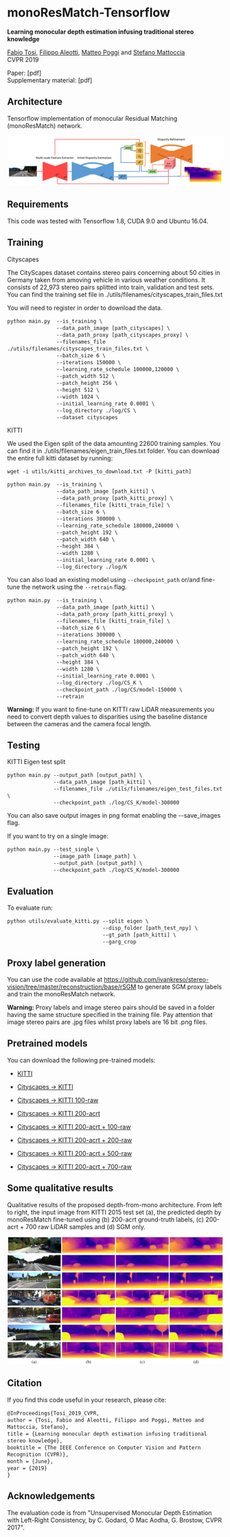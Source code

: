 # monoResMatch-Tensorflow
**Learning monocular depth estimation infusing traditional stereo knowledge**

[Fabio Tosi](https://vision.disi.unibo.it/~ftosi/), [Filippo Aleotti](https://vision.disi.unibo.it/~faleotti/), [Matteo Poggi](https://vision.disi.unibo.it/~mpoggi/) and [Stefano Mattoccia](https://vision.disi.unibo.it/~smatt/Site/Home.html)   
CVPR 2019


Paper: [pdf]   
Supplementary material: [pdf]

## Architecture
Tensorflow implementation of monocular Residual Matching (monoResMatch) network.

![Alt text](./images/architecture.png?raw=true "architecture")


## Requirements
This code was tested with Tensorflow 1.8, CUDA 9.0 and Ubuntu 16.04. 


## Training

Cityscapes

The CityScapes dataset contains stereo pairs concerning about 50 cities in Germany taken from amoving vehicle in various weather conditions. It consists
of 22,973 stereo pairs splitted into train, validation and test sets. You can find the training set file in ./utils/filenames/cityscapes_train_files.txt 

You will need to register in order to download the data. 

```shell
python main.py  --is_training \
                --data_path_image [path_cityscapes] \
                --data_path_proxy [path_cityscapes_proxy] \
                --filenames_file ./utils/filenames/cityscapes_train_files.txt \
                --batch_size 6 \
                --iterations 150000 \
                --learning_rate_schedule 100000,120000 \
                --patch_width 512 \
                --patch_height 256 \ 
                --height 512 \ 
                --width 1024 \ 
                --initial_learning_rate 0.0001 \ 
                --log_directory ./log/CS \ 
                --dataset cityscapes
```


KITTI

We used the Eigen split of the data amounting 22600 training samples. You can find it in ./utils/filenames/eigen_train_files.txt folder.
You can download the entire full kitti dataset by running:
```shell
wget -i utils/kitti_archives_to_download.txt -P [kitti_path]
```

```shell
python main.py  --is_training \
                --data_path_image [path_kitti] \ 
                --data_path_proxy [path_kitti_proxy] \
                --filenames_file [kitti_train_file] \
                --batch_size 6 \ 
                --iterations 300000 \
                --learning_rate_schedule 180000,240000 \
                --patch_height 192 \ 
                --patch_width 640 \ 
                --height 384 \ 
                --width 1280 \ 
                --initial_learning_rate 0.0001 \ 
                --log_directory ./log/K 
```

You can also load an existing model using ``` --checkpoint_path ``` or/and fine-tune the network using the ``` --retrain ``` flag.

```shell
python main.py  --is_training \
                --data_path_image [path_kitti] \ 
                --data_path_proxy [path_kitti_proxy] \
                --filenames_file [kitti_train_file] \
                --batch_size 6 \ 
                --iterations 300000 \
                --learning_rate_schedule 180000,240000 \
                --patch_height 192 \ 
                --patch_width 640 \ 
                --height 384 \ 
                --width 1280 \ 
                --initial_learning_rate 0.0001 \ 
                --log_directory ./log/CS_K \ 
                --checkpoint_path ./log/CS/model-150000 \
                --retrain
```

**Warning:** If you want to fine-tune on KITTI raw LiDAR measurements you need to convert depth values to disparities using the baseline distance between the cameras and the camera focal length. 

## Testing

KITTI Eigen test split
```shell
python main.py --output_path [output_path] \ 
               --data_path_image [path_kitti] \
               --filenames_file ./utils/filenames/eigen_test_files.txt \
               --checkpoint_path ./log/CS_K/model-300000
```
You can also save output images in png format enabling the --save_images flag. 

If you want to try on a single image:

```shell
python main.py --test_single \
               --image_path [image_path] \
               --output_path [output_path] \ 
               --checkpoint_path ./log/CS_K/model-300000
```
## Evaluation

To evaluate run:

```shell
python utils/evaluate_kitti.py --split eigen \
                               --disp_folder [path_test_npy] \
                               --gt_path [path_kitti] \ 
                               --garg_crop
```

## Proxy label generation

You can use the code available at https://github.com/ivankreso/stereo-vision/tree/master/reconstruction/base/rSGM to generate SGM proxy labels and train the monoResMatch network. 

**Warning:** Proxy labels and image stereo pairs should be saved in a folder having the same structure specified in the training file. Pay attention that image stereo pairs are .jpg files whilst proxy labels are 16 bit .png files. 



## Pretrained models

You can download the following pre-trained models:


* [KITTI](https://drive.google.com/open?id=1Uw8nKX-0J3D0y8XN9wMN3lzgx9rGpdTy)

* [Cityscapes -> KITTI](https://drive.google.com/open?id=1kM_HGcIug_a4CczYHidXvpoUFuqnLozN)

* [Cityscapes -> KITTI 100-raw](https://drive.google.com/open?id=1hMf7e3Nl709SMzH1DoKAfOt4_dAgcrhw)

* [Cityscapes -> KITTI 200-acrt](https://drive.google.com/open?id=1SxZH4TJpx7WCdearGHuWfui_DCmRbK6n)

* [Cityscapes -> KITTI 200-acrt + 100-raw](https://drive.google.com/open?id=1PDkpgvQjKL4DefU02LcZlUmDlMZRlW0i)

* [Cityscapes -> KITTI 200-acrt + 200-raw](https://drive.google.com/open?id=10idprVLQmrcEJWNq9ea95UvPhow1Azb2)

* [Cityscapes -> KITTI 200-acrt + 500-raw](https://drive.google.com/open?id=1C_Due2smrC1S8qZV6azLCoQY2tWO_aW0)

* [Cityscapes -> KITTI 200-acrt + 700-raw](https://drive.google.com/open?id=1jNVCOvbhjW6HhH5h7fK2p3RKrDH868D7)


## Some qualitative results
Qualitative results of the proposed depth-from-mono architecture. From left to right, the input image from KITTI 2015 test set (a), the predicted depth by monoResMatch fine-tuned using (b) 200-acrt ground-truth labels, (c) 200-acrt + 700 raw LiDAR samples and (d) SGM only.


![Alt text](./images/qualitative.png?raw=true "supplementary")


## Citation
If you find this code useful in your research, please cite:

```shell
@InProceedings{Tosi_2019_CVPR,
author = {Tosi, Fabio and Aleotti, Filippo and Poggi, Matteo and Mattoccia, Stefano},
title = {Learning monocular depth estimation infusing traditional stereo knowledge},
booktitle = {The IEEE Conference on Computer Vision and Pattern Recognition (CVPR)},
month = {June},
year = {2019}
}
```

## Acknowledgements

The evaluation code is from "Unsupervised Monocular Depth Estimation with Left-Right Consistency, by C. Godard, O Mac Aodha, G. Brostow, CVPR 2017".
